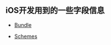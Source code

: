 ## iOS开发用到的一些字段信息

* [Bundle](https://github.com/KiyoCao/iOS_Developer_Info/blob/master/iOS%20APP%20Boundle.md)

* [Schemes](https://github.com/KiyoCao/iOS_Developer_Info/blob/master/iOS%20APP%20Schemes.md)



